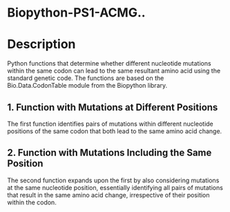 # Biopython-PS1-ACMG..

# Description

Python functions that determine whether different nucleotide mutations within the same codon can lead to the same resultant amino acid using the standard genetic code. The functions are based on the Bio.Data.CodonTable module from the Biopython library.

## 1. Function with Mutations at Different Positions
The first function identifies pairs of mutations within different nucleotide positions of the same codon that both lead to the same amino acid change.

## 2. Function with Mutations Including the Same Position
The second function expands upon the first by also considering mutations at the same nucleotide position, essentially identifying all pairs of mutations that result in the same amino acid change, irrespective of their position within the codon.




